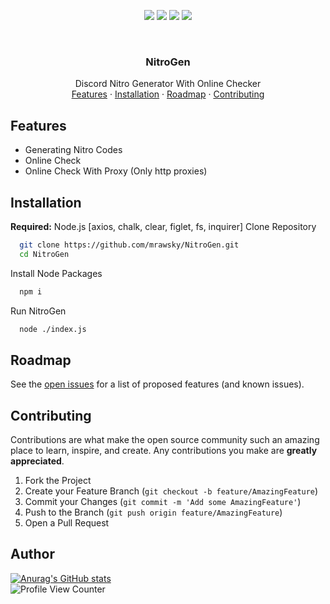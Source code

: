 <p align="center">
<img src=https://img.shields.io/github/stars/mrawsky/NitroGen?style=?style=for-the-badge&color=blue />
<img src=https://img.shields.io/github/forks/mrawsky/NitroGen?style=?style=for-the-badge&color=blue />
<img src=https://img.shields.io/github/issues/mrawsky/NitroGen?style=?style=for-the-badge&color=blue />
<img src=https://img.shields.io/github/issues-pr/mrawsky/NitroGen?style=?style=for-the-badge&color=blue />
<p>
<br />

<div align="center">
  <h3 align="center">NitroGen</h3>
  <p align="center">
    Discord Nitro Generator With Online Checker
    <br />
    <a href="#Features">Features</a>
    ·
    <a href="#Installation">Installation</a>
    ·
    <a href="#Roadmap">Roadmap</a>
    ·
    <a href="#Contributing">Contributing</a>
  </p>
</div>

## Features

- Generating Nitro Codes
- Online Check
- Online Check With Proxy (Only http proxies)

## Installation

**Required:** Node.js [axios, chalk, clear, figlet, fs, inquirer]
Clone Repository

```bash
  git clone https://github.com/mrawsky/NitroGen.git
  cd NitroGen
```

Install Node Packages

```bash
  npm i
```

Run NitroGen

```bash
  node ./index.js
```

## Roadmap

See the <a href="https://github.com/mrawsky/NitroGen/issues">open issues</a> for a list of proposed features (and known issues).

## Contributing

Contributions are what make the open source community such an amazing place to learn, inspire, and create. Any contributions you make are **greatly appreciated**.
1. Fork the Project
2. Create your Feature Branch (`git checkout -b feature/AmazingFeature`)
3. Commit your Changes (`git commit -m 'Add some AmazingFeature'`)
4. Push to the Branch (`git push origin feature/AmazingFeature`)
5. Open a Pull Request

## Author

[![Anurag's GitHub stats](https://github-readme-stats.vercel.app/api?username=mrawsky)](https://github.com/anuraghazra/github-readme-stats)
<br/>
![Profile View Counter](https://komarev.com/ghpvc/?username=mrawsky)